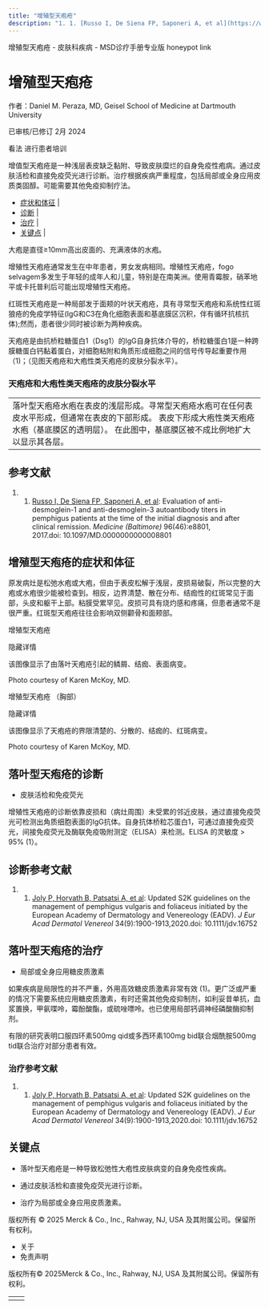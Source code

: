 ```yaml
---
title: "增殖型天疱疮"
description: "1. 1. [Russo I, De Siena FP, Saponeri A, et al](https://www.ncbi.nlm.nih.gov/pmc/articles/PMC5704887/): Evaluation of anti-desmoglein-1 and anti-desmoglein-3 autoantibody titers in pemphigus patients at the time of the initial diagnosis and after clinical remission. _Medicine (Baltimore)_ 96(46):e8801, 2017.doi: 10.1097/MD.0000000000008801"
---
```


﻿增殖型天疱疮 \- 皮肤科疾病 \- MSD诊疗手册专业版 honeypot link

# 增殖型天疱疮

作者：Daniel M. Peraza, MD, Geisel School of Medicine at Dartmouth University

已审核/已修订 2月 2024

看法 进行患者培训

增值型天疱疮是一种浅层表皮缺乏黏附、导致皮肤糜烂的自身免疫性疱病。通过皮肤活检和直接免疫荧光进行诊断。治疗根据疾病严重程度，包括局部或全身应用皮质类固醇。可能需要其他免疫抑制疗法。

- [症状和体征](#症状和体征_v27709794_zh) \|
- [诊断](#诊断_v27709797_zh) \|
- [治疗](#治疗_v27709803_zh) \|
- [关键点](#关键点_v88073159_zh) \|

大疱是直径≥10mm高出皮面的、充满液体的水疱。

增殖性天疱疮通常发生在中年患者，男女发病相同。增殖性天疱疮，fogo selvagem多发生于年轻的成年人和儿童，特别是在南美洲。使用青霉胺，硝苯地平或卡托普利后可能出现增殖性天疱疮。

红斑性天疱疮是一种局部发于面颊的叶状天疱疮，具有寻常型天疱疮和系统性红斑狼疮的免疫学特征(IgG和C3在角化细胞表面和基底膜区沉积，伴有循环抗核抗体);然而，患者很少同时被诊断为两种疾病。

天疱疮是由抗桥粒糖蛋白1（Dsg1）的IgG自身抗体介导的，桥粒糖蛋白1是一种跨膜糖蛋白钙黏着蛋白，对细胞粘附和角质形成细胞之间的信号传导起重要作用（1)；（见图天疱疮和大疱性类天疱疮的皮肤分裂水平）。

### 天疱疮和大疱性类天疱疮的皮肤分裂水平

|     |
| --- |
| 落叶型天疱疮水疱在表皮的浅层形成。寻常型天疱疮水疱可在任何表皮水平形成，但通常在表皮的下部形成。 表皮下形成大疱性类天疱疮水疱（基底膜区的透明层）。 在此图中，基底膜区被不成比例地扩大以显示其各层。<br> |

## 参考文献

1. 1. [Russo I, De Siena FP, Saponeri A, et al](https://www.ncbi.nlm.nih.gov/pmc/articles/PMC5704887/): Evaluation of anti-desmoglein-1 and anti-desmoglein-3 autoantibody titers in pemphigus patients at the time of the initial diagnosis and after clinical remission. _Medicine (Baltimore)_ 96(46):e8801, 2017.doi: 10.1097/MD.0000000000008801


## 增殖型天疱疮的症状和体征

原发病灶是松弛水疱或大疱，但由于表皮松解于浅层，皮损易破裂，所以完整的大疱或水疱很少能被检查到。相反，边界清楚、散在分布、结痂性的红斑常见于面部，头皮和躯干上部。粘膜受累罕见。皮损可具有烧灼感和疼痛，但患者通常不是很严重。红斑型天疱疮往往会影响双侧颧骨和面颊部。

增殖型天疱疮



隐藏详情

该图像显示了由落叶天疱疮引起的鳞屑、结痂、表面病变。

Photo courtesy of Karen McKoy, MD.

增殖型天疱疮 （胸部）



隐藏详情

该图像显示了天疱疮的界限清楚的、分散的、结痂的、红斑病变。

Photo courtesy of Karen McKoy, MD.

## 落叶型天疱疮的诊断

- 皮肤活检和免疫荧光


增殖性天疱疮的诊断依靠皮损和（病灶周围）未受累的邻近皮肤，通过直接免疫荧光可检测出角质细胞表面的IgG抗体。自身抗体桥粒芯蛋白1，可通过直接免疫荧光，间接免疫荧光及酶联免疫吸附测定（ELISA）来检测。ELISA 的灵敏度 > 95% (1）。

## 诊断参考文献

1. 1. [Joly P, Horvath B, Patsatsi Α, et al](https://pubmed.ncbi.nlm.nih.gov/32830877/): Updated S2K guidelines on the management of pemphigus vulgaris and foliaceus initiated by the European Academy of Dermatology and Venereology (EADV). _J Eur Acad Dermatol Venereol_ 34(9):1900-1913,2020.doi: 10.1111/jdv.16752


## 落叶型天疱疮的治疗

- 局部或全身应用糖皮质激素


如果疾病是局限性的并不严重，外用高效糖皮质激素非常有效 (1)。更广泛或严重的情况下需要系统应用糖皮质激素，有时还需其他免疫抑制剂，如利妥昔单抗，血浆置换，甲氨喋呤，霉酚酸酯，或硫唑嘌呤。也已使用局部钙调神经磷酸酶抑制剂。

有限的研究表明口服四环素500mg qid或多西环素100mg bid联合烟酰胺500mg tid联合治疗对部分患者有效。

### 治疗参考文献

1. 1. [Joly P, Horvath B, Patsatsi Α, et al](https://pubmed.ncbi.nlm.nih.gov/32830877/): Updated S2K guidelines on the management of pemphigus vulgaris and foliaceus initiated by the European Academy of Dermatology and Venereology (EADV). _J Eur Acad Dermatol Venereol_ 34(9):1900-1913,2020.doi: 10.1111/jdv.16752


## 关键点

- 落叶型天疱疮是一种导致松弛性大疱性皮肤病变的自身免疫性疾病。

- 通过皮肤活检和直接免疫荧光进行诊断。

- 治疗为局部或全身应用皮质激素。




版权所有 © 2025
Merck & Co., Inc., Rahway, NJ, USA 及其附属公司。保留所有权利。

- 关于
- 免责声明

版权所有© 2025Merck & Co., Inc., Rahway, NJ, USA 及其附属公司。保留所有权利。

|     |     |
| --- | --- |
|  |  |